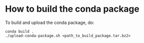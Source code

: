# How to build the conda package

To build and upload the conda package, do:

```
conda build .
./upload-conda-package.sh <path_to_build_package.tar.bz2>
```
